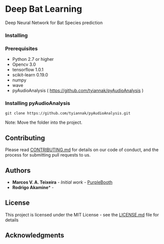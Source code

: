 
# Deep Bat Learning

Deep Neural Network for Bat Species prediction

### Installing

### Prerequisites ###

* Python 2.7 or higher
* Opencv 3.0
* tensorflow 1.0.1
* scikit-learn 0.19.0
* numpy
* wave
* pyAudioAnalysis ( https://github.com/tyiannak/pyAudioAnalysis )

### Installing pyAudioAnalysis ###
```
git clone https://github.com/tyiannak/pyAudioAnalysis.git
```

Note: Move the folder into the project.


## Contributing

Please read [CONTRIBUTING.md](https://gist.github.com/PurpleBooth/b24679402957c63ec426) for details on our code of conduct, and the process for submitting pull requests to us.


## Authors

* **Marcos V. A. Teixeira** - *Initial work* - [PurpleBooth](https://github.com/marcostx/deepBatLearning)
* **Rodrigo Akamine*** -

## License

This project is licensed under the MIT License - see the [LICENSE.md](LICENSE.md) file for details

## Acknowledgments
